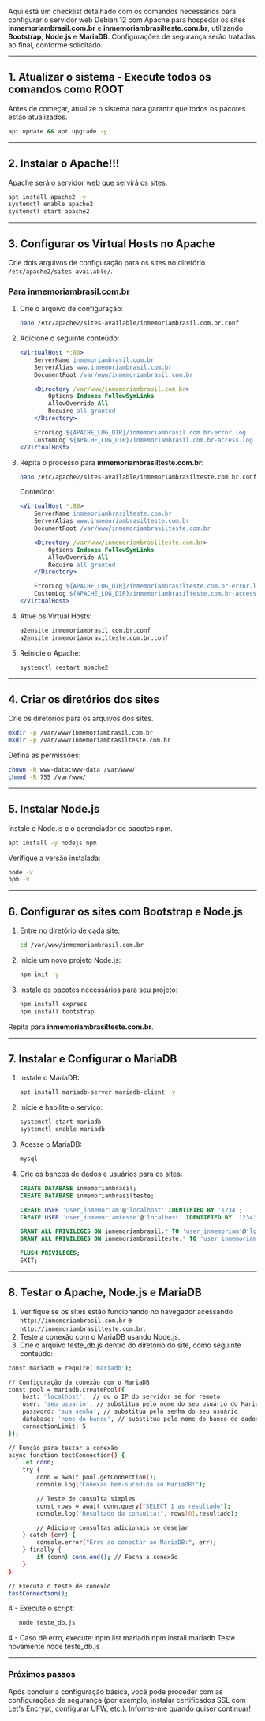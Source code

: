 Aqui está um checklist detalhado com os comandos necessários para configurar o servidor web Debian 12 com Apache para hospedar os sites **inmemoriambrasil.com.br** e **inmemoriambrasilteste.com.br**, utilizando **Bootstrap**, **Node.js** e **MariaDB**. Configurações de segurança serão tratadas ao final, conforme solicitado.

---

## 1. **Atualizar o sistema - Execute todos os comandos como ROOT**
Antes de começar, atualize o sistema para garantir que todos os pacotes estão atualizados.
```bash
apt update && apt upgrade -y
```

---

## 2. **Instalar o Apache**!!!
Apache será o servidor web que servirá os sites.
```bash
apt install apache2 -y
systemctl enable apache2
systemctl start apache2
```

---

## 3. **Configurar os Virtual Hosts no Apache**
Crie dois arquivos de configuração para os sites no diretório `/etc/apache2/sites-available/`.

### Para **inmemoriambrasil.com.br**
1. Crie o arquivo de configuração:
   ```bash
   nano /etc/apache2/sites-available/inmemoriambrasil.com.br.conf
   ```
2. Adicione o seguinte conteúdo:
   ```apache
   <VirtualHost *:80>
       ServerName inmemoriambrasil.com.br
       ServerAlias www.inmemoriambrasil.com.br
       DocumentRoot /var/www/inmemoriambrasil.com.br

       <Directory /var/www/inmemoriambrasil.com.br>
           Options Indexes FollowSymLinks
           AllowOverride All
           Require all granted
       </Directory>

       ErrorLog ${APACHE_LOG_DIR}/inmemoriambrasil.com.br-error.log
       CustomLog ${APACHE_LOG_DIR}/inmemoriambrasil.com.br-access.log combined
   </VirtualHost>
   ```

3. Repita o processo para **inmemoriambrasilteste.com.br**:
   ```bash
   nano /etc/apache2/sites-available/inmemoriambrasilteste.com.br.conf
   ```
   Conteúdo:
   ```apache
   <VirtualHost *:80>
       ServerName inmemoriambrasilteste.com.br
       ServerAlias www.inmemoriambrasilteste.com.br
       DocumentRoot /var/www/inmemoriambrasilteste.com.br

       <Directory /var/www/inmemoriambrasilteste.com.br>
           Options Indexes FollowSymLinks
           AllowOverride All
           Require all granted
       </Directory>

       ErrorLog ${APACHE_LOG_DIR}/inmemoriambrasilteste.com.br-error.log
       CustomLog ${APACHE_LOG_DIR}/inmemoriambrasilteste.com.br-access.log combined
   </VirtualHost>
   ```

4. Ative os Virtual Hosts:
   ```bash
   a2ensite inmemoriambrasil.com.br.conf
   a2ensite inmemoriambrasilteste.com.br.conf
   ```

5. Reinicie o Apache:
   ```bash
   systemctl restart apache2
   ```

---

## 4. **Criar os diretórios dos sites**
Crie os diretórios para os arquivos dos sites.
```bash
mkdir -p /var/www/inmemoriambrasil.com.br
mkdir -p /var/www/inmemoriambrasilteste.com.br
```

Defina as permissões:
```bash
chown -R www-data:www-data /var/www/
chmod -R 755 /var/www/
```

---

## 5. **Instalar Node.js**
Instale o Node.js e o gerenciador de pacotes npm.
```bash
apt install -y nodejs npm
```

Verifique a versão instalada:
```bash
node -v
npm -v
```

---

## 6. **Configurar os sites com Bootstrap e Node.js**
1. Entre no diretório de cada site:
   ```bash
   cd /var/www/inmemoriambrasil.com.br
   ```
2. Inicie um novo projeto Node.js:
   ```bash
   npm init -y
   ```
3. Instale os pacotes necessários para seu projeto:
   ```bash
   npm install express
   npm install bootstrap
   ```

Repita para **inmemoriambrasilteste.com.br**.

---

## 7. **Instalar e Configurar o MariaDB**
1. Instale o MariaDB:
   ```bash
   apt install mariadb-server mariadb-client -y
   ```

2. Inicie e habilite o serviço:
   ```bash
   systemctl start mariadb
   systemctl enable mariadb
   ```

3. Acesse o MariaDB:
   ```bash
   mysql
   ```

4. Crie os bancos de dados e usuários para os sites:
   ```sql
   CREATE DATABASE inmemoriambrasil;
   CREATE DATABASE inmemoriambrasilteste;

   CREATE USER 'user_inmemoriam'@'localhost' IDENTIFIED BY '1234';
   CREATE USER 'user_inmemoriamteste'@'localhost' IDENTIFIED BY '1234';

   GRANT ALL PRIVILEGES ON inmemoriambrasil.* TO 'user_inmemoriam'@'localhost';
   GRANT ALL PRIVILEGES ON inmemoriambrasilteste.* TO 'user_inmemoriamteste'@'localhost';

   FLUSH PRIVILEGES;
   EXIT;
   ```

---

## 8. **Testar o Apache, Node.js e MariaDB**
1. Verifique se os sites estão funcionando no navegador acessando `http://inmemoriambrasil.com.br` e `http://inmemoriambrasilteste.com.br`.
2. Teste a conexão com o MariaDB usando Node.js.
3. Crie o arquivo teste_db.js dentro do diretório do site, como seguinte conteúdo:

```bash
const mariadb = require('mariadb');

// Configuração da conexão com o MariaDB
const pool = mariadb.createPool({
    host: 'localhost',  // ou o IP do servidor se for remoto
    user: 'seu_usuario', // substitua pelo nome do seu usuário do MariaDB
    password: 'sua_senha', // substitua pela senha do seu usuário
    database: 'nome_do_banco', // substitua pelo nome do banco de dados
    connectionLimit: 5
});

// Função para testar a conexão
async function testConnection() {
    let conn;
    try {
        conn = await pool.getConnection();
        console.log("Conexão bem-sucedida ao MariaDB!");

        // Teste de consulta simples
        const rows = await conn.query("SELECT 1 as resultado");
        console.log("Resultado da consulta:", rows[0].resultado);

        // Adicione consultas adicionais se desejar
    } catch (err) {
        console.error("Erro ao conectar ao MariaDB:", err);
    } finally {
        if (conn) conn.end(); // Fecha a conexão
    }
}

// Executa o teste de conexão
testConnection();
```
4 - Execute o script:
```bash
   node teste_db.js
   ```
4 - Caso dê erro, execute:
npm list mariadb
npm install mariadb
Teste novamente
node teste_db.js

---

### **Próximos passos**
Após concluir a configuração básica, você pode proceder com as configurações de segurança (por exemplo, instalar certificados SSL com Let's Encrypt, configurar UFW, etc.). Informe-me quando quiser continuar!
